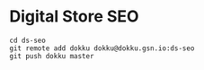 # Digital Store SEO

```
cd ds-seo
git remote add dokku dokku@dokku.gsn.io:ds-seo
git push dokku master
```

